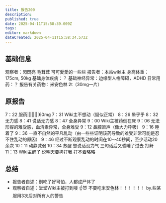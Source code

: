 ```yaml
---
title: 报告200
description: 
published: true
date: 2025-04-11T15:58:39.009Z
tags: 
editor: markdown
dateCreated: 2025-04-11T15:58:34.573Z
---
```


## 基础信息
观察者：閃閃亮 毛茸茸 可可愛愛的一些些
报告者：本站wiki主
身高体重：175cm, 50kg
基础身体疾病：？
基础神经异常：边缘型人格障碍，ADHD
日常用药：？
报告有关药物：米安色林 2t（30mg一片）

## 原报告  
7：22 服药||||||||60mg
7：31 Wiki主不想动（疑似正常）
8：26 晕乎乎
8：32 无力感
8：41 说话无力感
8：47 全身异常
9：00 Wiki主被药倒在床
9：06 无法形容的难受感，血清素异常，全身难受
9：12 鼻腔箫声（像大力呼吸）
9：16 睡着了
9：36 一直不自然的平凡乱动（由一些些证明该药导致的难受非常可能是忍不住乱动的原因）
9：46 经过不断观察乱动的时间在10～40秒间，至少活动20余次
10：11 动静减弱
10：34 苏醒 想说话没力气 三句话后又昏睡了过去 打鼾
11：13 Wiki主醒了
说明天要拷打我  打不着略略

## 总结
- 报告者自述：别吃了好可怕，人都成尸体了
- 观察者自述：堂堂Wiki主被打到喽
  ☝😈
  不要吃米安色林！！！！！！
  by.些某服用3次后对所有人的警告